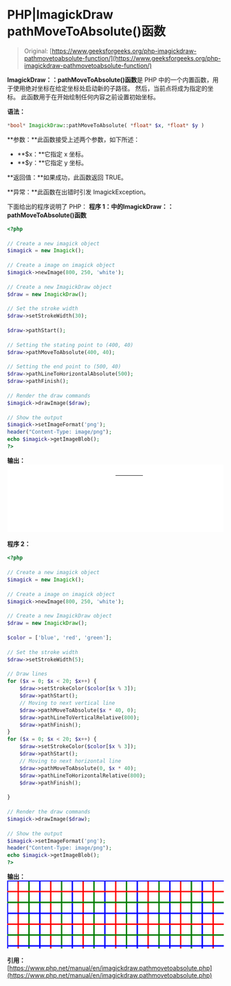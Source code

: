 # PHP|ImagickDraw pathMoveToAbsolute()函数

> Original: [https://www.geeksforgeeks.org/php-imagickdraw-pathmovetoabsolute-function/](https://www.geeksforgeeks.org/php-imagickdraw-pathmovetoabsolute-function/)

**ImagickDraw：：pathMoveToAbsolute()函数**是 PHP 中的一个内置函数，用于使用绝对坐标在给定坐标处启动新的子路径。 然后，当前点将成为指定的坐标。 此函数用于在开始绘制任何内容之前设置初始坐标。

**语法：**

```php
*bool* ImagickDraw::pathMoveToAbsolute( *float* $x, *float* $y )
```

**参数：**此函数接受上述两个参数，如下所述：

*   **$x：**它指定 x 坐标。
*   **$y：**它指定 y 坐标。

**返回值：**如果成功，此函数返回 TRUE。

**异常：**此函数在出错时引发 ImagickException。

下面给出的程序说明了 PHP：
**程序 1：**中的**ImagickDraw：：pathMoveToAbsolute()函数**

```php
<?php

// Create a new imagick object
$imagick = new Imagick();

// Create a image on imagick object
$imagick->newImage(800, 250, 'white');

// Create a new ImagickDraw object
$draw = new ImagickDraw();

// Set the stroke width
$draw->setStrokeWidth(30);

$draw->pathStart();

// Setting the stating point to (400, 40)
$draw->pathMoveToAbsolute(400, 40);

// Setting the end point to (500, 40)
$draw->pathLineToHorizontalAbsolute(500);
$draw->pathFinish();

// Render the draw commands
$imagick->drawImage($draw);

// Show the output
$imagick->setImageFormat('png');
header("Content-Type: image/png");
echo $imagick->getImageBlob();
?>
```

**输出：**
![](img/535acfead921f2744305e8b330f895c2.png)

**程序 2：**

```php
<?php

// Create a new imagick object
$imagick = new Imagick();

// Create a image on imagick object
$imagick->newImage(800, 250, 'white');

// Create a new ImagickDraw object
$draw = new ImagickDraw();

$color = ['blue', 'red', 'green'];

// Set the stroke width
$draw->setStrokeWidth(5);

// Draw lines
for ($x = 0; $x < 20; $x++) {
    $draw->setStrokeColor($color[$x % 3]);
    $draw->pathStart();
    // Moving to next vertical line
    $draw->pathMoveToAbsolute($x * 40, 0);
    $draw->pathLineToVerticalRelative(800);
    $draw->pathFinish();
}
for ($x = 0; $x < 20; $x++) {
    $draw->setStrokeColor($color[$x % 3]);
    $draw->pathStart();
    // Moving to next horizontal line
    $draw->pathMoveToAbsolute(0, $x * 40);
    $draw->pathLineToHorizontalRelative(800);
    $draw->pathFinish();

}

// Render the draw commands
$imagick->drawImage($draw);

// Show the output
$imagick->setImageFormat('png');
header("Content-Type: image/png");
echo $imagick->getImageBlob();
?>
```

**输出：**
![](img/a831fc9a3c0a0e644c1790a271cd9c51.png)

**引用：**[https://www.php.net/manual/en/imagickdraw.pathmovetoabsolute.php](https://www.php.net/manual/en/imagickdraw.pathmovetoabsolute.php)